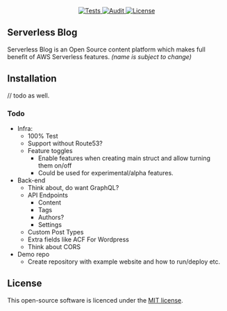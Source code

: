 <p align="center">
    <a href="https://github.com/cino/serverless-blog/blob/main/.github/workflows/test.yml">
        <img src="https://github.com/cino/serverless-blog/actions/workflows/test.yml/badge.svg?branch=main" alt="Tests">
    </a>
    <a href="https://github.com/cino/serverless-blog/blob/main/.github/workflows/audit.yml">
        <img src="https://github.com/cino/serverless-blog/actions/workflows/audit.yml/badge.svg?branch=main" alt="Audit">
    </a>
    <a href="LICENSE">
        <img src="https://img.shields.io/badge/License-MIT-green.svg" alt="License">
    </a>
</p>

## Serverless Blog
Serverless Blog is an Open Source content platform which makes full benefit of AWS Serverless features.
_(name is subject to change)_

## Installation

// todo as well.


### Todo

- Infra:
    - 100% Test
    - Support without Route53?
    - Feature toggles
        - Enable features when creating main struct and allow turning them on/off
        - Could be used for experimental/alpha features.
- Back-end
    - Think about, do want GraphQL?
    - API Endpoints
        - Content
        - Tags
        - Authors?
        - Settings
    - Custom Post Types
    - Extra fields like ACF For Wordpress
    - Think about CORS
- Demo repo
    - Create repository with example website and how to run/deploy etc.


## License

This open-source software is licenced under the [MIT license](./LICENSE).
